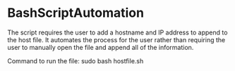# BashScriptAutomation

The script requires the user to add a hostname and IP address to append to the host file. It automates the process for the user rather than requiring the user to manually open the file and append all of the information.

Command to run the file:
sudo bash hostfile.sh

